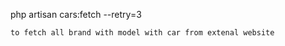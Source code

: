   php artisan cars:fetch --retry=3


    to fetch all brand with model with car from extenal website







